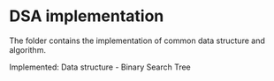 # DSA implementation 

The folder contains the implementation of common data structure and algorithm.

Implemented: 
Data structure - Binary Search Tree

